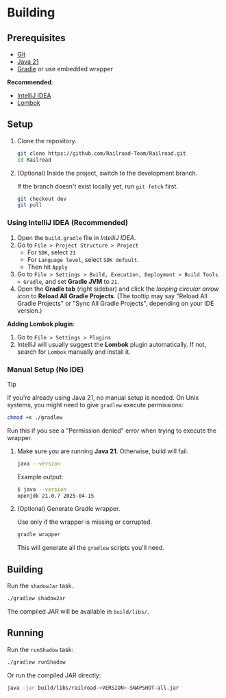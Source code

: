 # Building

## Prerequisites

- [Git](https://git-scm.com/downloads)
- [Java 21](https://adoptium.net/temurin/releases/?package=jdk&version=21)
- [Gradle](https://gradle.org/install/) or use embedded wrapper

**Recommended**:

- [IntelliJ IDEA](https://www.jetbrains.com/idea/download/)
- [Lombok](https://projectlombok.org/setup)

## Setup

1. Clone the repository.

   ```sh
   git clone https://github.com/Railroad-Team/Railroad.git
   cd Railroad
   ```

2. (Optional) Inside the project, switch to the development branch.

   If the branch doesn't exist locally yet, run `git fetch` first.

   ```sh
   git checkout dev
   git pull
   ```

### Using IntelliJ IDEA (Recommended)

1. Open the `build.gradle` file in _IntelliJ IDEA_.
2. Go to `File > Project Structure > Project`
   - For `SDK`, select `21`
   - For `Language level`, select `SDK default`.
   - Then hit `Apply`
3. Go to `File > Settings > Build, Execution, Deployment > Build Tools > Gradle`, and set **Gradle JVM** to `21`.
4. Open the **Gradle tab** (right sidebar) and click the _looping circular arrow icon_ to **Reload All Gradle Projects**.
   (The tooltip may say "Reload All Gradle Projects" or "Sync All Gradle Projects", depending on your IDE version.)

**Adding Lombok plugin**:

1. Go to `File > Settings > Plugins`
2. IntelliJ will usually suggest the **Lombok** plugin automatically.
   If not, search for `Lombok` manually and install it.

### Manual Setup (No IDE)

> [!TIP]
> If you're already using Java 21, no manual setup is needed.
> On Unix systems, you might need to give `gradlew` execute permissions:
>
> ```sh
> chmod +x ./gradlew
> ```
>
> Run this if you see a "Permission denied" error when trying to execute the wrapper.

1. Make sure you are running **Java 21**. Otherwise, build will fail.

   ```sh
   java --version
   ```

   Example output:

   ```sh
   $ java --version
   openjdk 21.0.7 2025-04-15
   ```

2. (Optional) Generate Gradle wrapper.

   Use only if the wrapper is missing or corrupted.

   ```sh
   gradle wrapper
   ```

   This will generate all the `gradlew` scripts you'll need.

## Building

Run the `shadowJar` task.

```sh
./gradlew shadowJar
```

The compiled JAR will be available in `build/libs/`.

## Running

Run the `runShadow` task:

```sh
./gradlew runShadow
```

Or run the compiled JAR directly:

```sh
java -jar build/libs/railroad-<VERSION>-SNAPSHOT-all.jar
```
